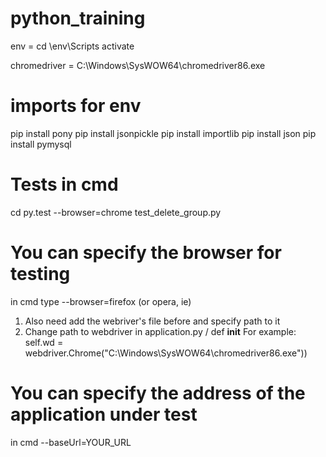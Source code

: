 # python_training
env = cd <project>\env\Scripts
activate

chromedriver = C:\Windows\SysWOW64\chromedriver86.exe

# imports for env
pip install pony
pip install jsonpickle
pip install importlib
pip install json
pip install pymysql

# Tests in cmd
cd <path to tests>
py.test --browser=chrome test_delete_group.py

# You can specify the browser for testing
in cmd type --browser=firefox (or opera, ie)
1) Also need add the webriver's file before and specify path to it
2) Change path to webdriver in application.py / def __init__
For example:
self.wd = webdriver.Chrome("C:\\Windows\\SysWOW64\\chromedriver86.exe"))

# You can specify the address of the application under test
in cmd --baseUrl=YOUR_URL
